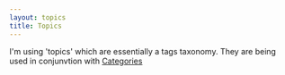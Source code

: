 ```yaml
---
layout: topics
title: Topics
---
```

I'm using 'topics' which are essentially a tags taxonomy. They are being used in conjunvtion with [Categories][1]

[1]: https://developer.paciellogroup.com/blog/2018/01/a-tale-of-two-rooms-understanding-screen-reader-navigation/#comment-2464